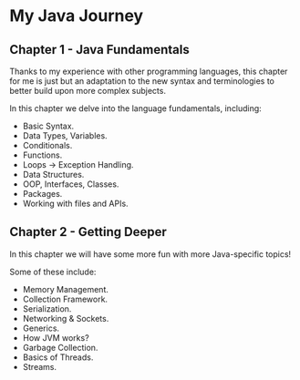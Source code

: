 # My Java Journey

## Chapter 1 - Java Fundamentals

Thanks to my experience with other programming languages, this chapter for me is just but an adaptation to the new syntax and terminologies to better build upon more complex subjects.

In this chapter we delve into the language fundamentals, including:

- Basic Syntax.
- Data Types, Variables.
- Conditionals.
- Functions.
- Loops -> Exception Handling.
- Data Structures.
- OOP, Interfaces, Classes.
- Packages.
- Working with files and APIs.

## Chapter 2 - Getting Deeper

In this chapter we will have some more fun with more Java-specific topics!

Some of these include:

- Memory Management.
- Collection Framework.
- Serialization.
- Networking & Sockets.
- Generics.
- How JVM works?
- Garbage Collection.
- Basics of Threads.
- Streams.
